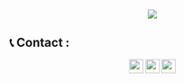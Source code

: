 <h1 align="center">
  <a href="https://github.com/rootsmadi/zone-h-grabber"><img src="https://g.top4top.io/p_2079t2woi1.png"></a>
</h1>

## 📞 Contact :
<p align="center">
<a href="https://instagram.com/smadixd" target="blank"><img align="center" src="https://cdn.jsdelivr.net/npm/simple-icons@3.0.1/icons/instagram.svg" alt="smadi" height="25" width="25" /></a>
<a href="https://linkedin.com/in/saud-smadi" target="blank"><img align="center" src="https://cdn.jsdelivr.net/npm/simple-icons@3.0.1/icons/linkedin.svg" alt="smadi" height="25" width="25" /></a>
<a href="https://t.me/rootsmadi" target="blank"><img align="center" src="https://cdn.jsdelivr.net/npm/simple-icons@3.0.1/icons/telegram.svg" alt="smadi" height="25" width="25" /></a>
</p>
